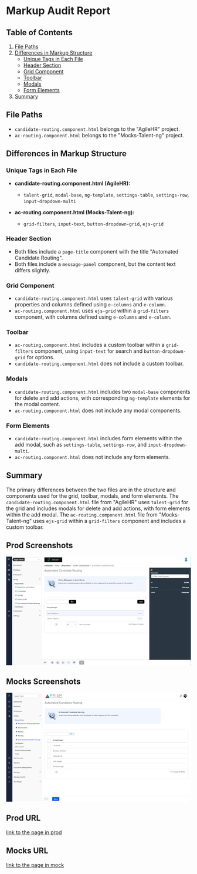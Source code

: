 # Markup Audit Report

## Table of Contents

1. [File Paths](#file-paths)
2. [Differences in Markup Structure](#differences-in-markup-structure)
   - [Unique Tags in Each File](#unique-tags-in-each-file)
   - [Header Section](#header-section)
   - [Grid Component](#grid-component)
   - [Toolbar](#toolbar)
   - [Modals](#modals)
   - [Form Elements](#form-elements)
3. [Summary](#summary)

## File Paths

- `candidate-routing.component.html` belongs to the "AgileHR" project.
- `ac-routing.component.html` belongs to the "Mocks-Talent-ng" project.

## Differences in Markup Structure

### Unique Tags in Each File

- **candidate-routing.component.html (AgileHR):**

  - `talent-grid`, `modal-base`, `ng-template`, `settings-table`, `settings-row`, `input-dropdown-multi`

- **ac-routing.component.html (Mocks-Talent-ng):**
  - `grid-filters`, `input-text`, `button-dropdown-grid`, `ejs-grid`

### Header Section

- Both files include a `page-title` component with the title "Automated Candidate Routing".
- Both files include a `message-panel` component, but the content text differs slightly.

### Grid Component

- `candidate-routing.component.html` uses `talent-grid` with various properties and columns defined using `e-columns` and `e-column`.
- `ac-routing.component.html` uses `ejs-grid` within a `grid-filters` component, with columns defined using `e-columns` and `e-column`.

### Toolbar

- `ac-routing.component.html` includes a custom toolbar within a `grid-filters` component, using `input-text` for search and `button-dropdown-grid` for options.
- `candidate-routing.component.html` does not include a custom toolbar.

### Modals

- `candidate-routing.component.html` includes two `modal-base` components for delete and add actions, with corresponding `ng-template` elements for the modal content.
- `ac-routing.component.html` does not include any modal components.

### Form Elements

- `candidate-routing.component.html` includes form elements within the add modal, such as `settings-table`, `settings-row`, and `input-dropdown-multi`.
- `ac-routing.component.html` does not include any form elements.

## Summary

The primary differences between the two files are in the structure and components used for the grid, toolbar, modals, and form elements. The `candidate-routing.component.html` file from "AgileHR" uses `talent-grid` for the grid and includes modals for delete and add actions, with form elements within the add modal. The `ac-routing.component.html` file from "Mocks-Talent-ng" uses `ejs-grid` within a `grid-filters` component and includes a custom toolbar.

## Prod Screenshots

![Alt Text](./img-dev.jpg)

## Mocks Screenshots

![Alt Text](./img-mocks.jpg)

## Prod URL

[link to the page in prod](https://piedpiper.agilehr.net/hiring/requisitions/requisition_1wzdr73jygxr8stqr01mx6tna3/candidate-routing)

## Mocks URL

[link to the page in mock](http://localhost:4340/hiring/requisitions/:id/ac-routing)
